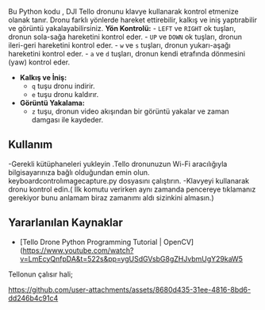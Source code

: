 Bu Python kodu , DJI Tello dronunu klavye kullanarak kontrol etmenize olanak tanır. 
Dronu farklı yönlerde hareket ettirebilir, kalkış ve iniş yaptırabilir ve görüntü yakalayabilirsiniz.
**Yön Kontrolü:**
     - `LEFT` ve `RIGHT` ok tuşları, dronun sola-sağa hareketini kontrol eder.
     - `UP` ve `DOWN` ok tuşları, dronun ileri-geri hareketini kontrol eder.
     - `w` ve `s` tuşları, dronun yukarı-aşağı hareketini kontrol eder.
     - `a` ve `d` tuşları, dronun kendi etrafında dönmesini (yaw) kontrol eder.
   - **Kalkış ve İniş:**
     - `q` tuşu dronu indirir.
     - `e` tuşu dronu kaldırır.
   - **Görüntü Yakalama:**
     - `z` tuşu, dronun video akışından bir görüntü yakalar ve zaman damgası ile kaydeder.

## Kullanım
-Gerekli kütüphaneleri yukleyin .Tello dronunuzun Wi-Fi aracılığıyla bilgisayarınıza bağlı olduğundan emin olun. keyboardcontrolımagecapture.py dosyasını çalıştırın.
-Klavyeyi kullanarak dronu kontrol edin.( İlk komutu verirken aynı zamanda  pencereye tıklamanız gerekiyor bunu anlamam biraz zamanımı aldı sizinkini almasın.)

## Yararlanılan Kaynaklar
- [Tello Drone Python Programming Tutorial | OpenCV](https://www.youtube.com/watch?v=LmEcyQnfpDA&t=522s&pp=ygUSdGVsbG8gZHJvbmUgY29kaW5
  
Tellonun çalısır hali;

https://github.com/user-attachments/assets/8680d435-31ee-4816-8bd6-dd246b4c91c4



